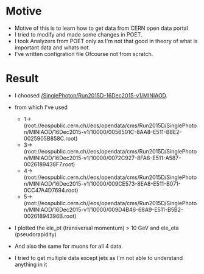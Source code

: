 <!-- this is my try to read some of run data  -->
# Motive 
- Motive of this is to learn how to get data from CERN open data portal
- I tried to modify and made some changes in POET.
- I took Analyzers from POET only as I'm not that good in theory of what is important data and whats not.
- I've written configration file Ofcourse not from scratch.

# Result
- I choosed  [/SinglePhoton/Run2015D-16Dec2015-v1/MINIAOD](https://opendata.cern.ch/record/24118).
- from which I've used 
    - 1->(root://eospublic.cern.ch//eos/opendata/cms/Run2015D/SinglePhoton/MINIAOD/16Dec2015-v1/10000/0056501C-8AA8-E511-B8E2-0025905B858C.root)
    - 3->(root://eospublic.cern.ch//eos/opendata/cms/Run2015D/SinglePhoton/MINIAOD/16Dec2015-v1/10000/0072C927-8FA8-E511-A587-0026189438F7.root)
    - 4->(root://eospublic.cern.ch//eos/opendata/cms/Run2015D/SinglePhoton/MINIAOD/16Dec2015-v1/10000/009CE573-8EA8-E511-B071-0CC47A4D7694.root)
    - 5->(root://eospublic.cern.ch//eos/opendata/cms/Run2015D/SinglePhoton/MINIAOD/16Dec2015-v1/10000/009D4B46-68A9-E511-B5B2-00261894396B.root)

- I plotted the ele_pt (transversal momentum) > 10 GeV and ele_eta (pseudorapidity) 
- And also the same for muons for all 4 data.
- I tried to get multiple data except jets as I'm not able to understand anything in it


